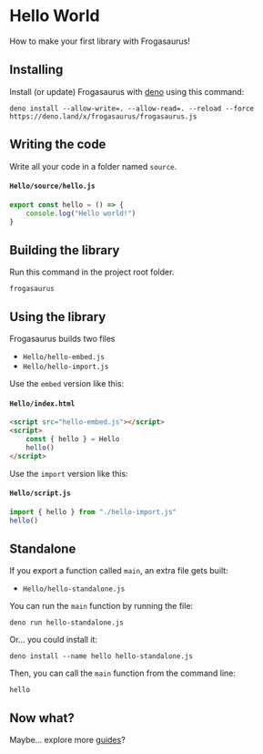 # Hello World

How to make your first library with Frogasaurus!<br>

## Installing

Install (or update) Frogasaurus with [deno](https://deno.land) using this command:

```
deno install --allow-write=. --allow-read=. --reload --force https://deno.land/x/frogasaurus/frogasaurus.js
```

## Writing the code

Write all your code in a folder named `source`.<br>

#### `Hello/source/hello.js`

```js
export const hello = () => {
	console.log("Hello world!")
}
```

## Building the library

Run this command in the project root folder.

```
frogasaurus
```

## Using the library

Frogasaurus builds two files

-   `Hello/hello-embed.js`
-   `Hello/hello-import.js`

Use the `embed` version like this:

#### `Hello/index.html`

```html
<script src="hello-embed.js"></script>
<script>
	const { hello } = Hello
	hello()
</script>
```

Use the `import` version like this:

#### `Hello/script.js`

```js
import { hello } from "./hello-import.js"
hello()
```

## Standalone

If you export a function called `main`, an extra file gets built:<br>

-   `Hello/hello-standalone.js`

You can run the `main` function by running the file:<br>

```
deno run hello-standalone.js
```

Or... you could install it:<br>

```
deno install --name hello hello-standalone.js
```

Then, you can call the `main` function from the command line:

```
hello
```

## Now what?

Maybe... explore more [guides](/documentation)?
